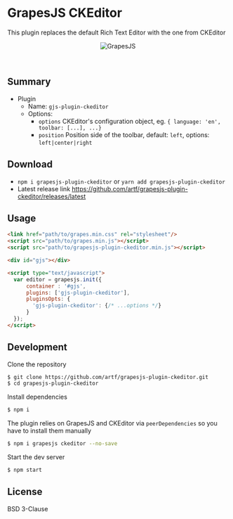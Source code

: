 # GrapesJS CKEditor

This plugin replaces the default Rich Text Editor with the one from CKEditor

<p align="center"><img src="http://grapesjs.com/img/screen-ckeditor.jpg" alt="GrapesJS" align="center"/></p>
<br/>



## Summary

* Plugin
  * Name: `gjs-plugin-ckeditor`
  * Options:
      * `options` CKEditor's configuration object, eg. `{ language: 'en', toolbar: [...], ...}`
      * `position` Position side of the toolbar, default: `left`, options: `left|center|right`



## Download

* `npm i grapesjs-plugin-ckeditor` or `yarn add grapesjs-plugin-ckeditor`
* Latest release link https://github.com/artf/grapesjs-plugin-ckeditor/releases/latest



## Usage

```html
<link href="path/to/grapes.min.css" rel="stylesheet"/>
<script src="path/to/grapes.min.js"></script>
<script src="path/to/grapesjs-plugin-ckeditor.min.js"></script>

<div id="gjs"></div>

<script type="text/javascript">
  var editor = grapesjs.init({
      container : '#gjs',
      plugins: ['gjs-plugin-ckeditor'],
      pluginsOpts: {
        'gjs-plugin-ckeditor': {/* ...options */}
      }
  });
</script>
```



## Development

Clone the repository

```sh
$ git clone https://github.com/artf/grapesjs-plugin-ckeditor.git
$ cd grapesjs-plugin-ckeditor
```

Install dependencies

```sh
$ npm i
```

The plugin relies on GrapesJS and CKEditor via `peerDependencies` so you have to install them manually

```sh
$ npm i grapesjs ckeditor --no-save
```

Start the dev server

```sh
$ npm start
```


## License

BSD 3-Clause
